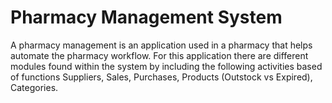 # Pharmacy Management System
A pharmacy management is an application used in a pharmacy that helps automate the pharmacy workflow. For this application there are different modules found within the system by including the following activities based of functions Suppliers, Sales, Purchases, Products (Outstock vs Expired), Categories.
